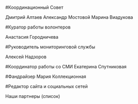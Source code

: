 #Координационный Совет

Дмитрий Алтаев
Александр Мостовой
Марина Виадукова

#Куратор работы волонтеров

Анастасия Городничева

#Руководитель мониторинговой службы

Алексей Надзоров 

#Координатор работы со СМИ 
Екатерина Спутниковая

#Фандрайзер 
Мария Коллекционная

#Редактор сайта и социальных сетей

Наши партнеры (список)
